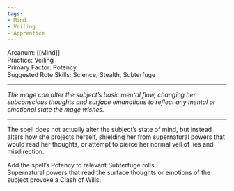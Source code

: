 ```yaml
---
tags:
- Mind
- Veiling
- Apprentice
---
```


Arcanum: [[Mind]]\
Practice: Veiling\
Primary Factor: Potency\
Suggested Rote Skills: Science, Stealth, Subterfuge

---

_The mage can alter the subject’s basic mental flow, changing her subconscious thoughts and surface emanations to reflect any mental or emotional state the mage wishes._

---

The spell does not actually alter the subject’s state of mind, but instead alters how she projects herself, shielding her from supernatural powers that would read her thoughts, or attempt to pierce her normal veil of lies and misdirection.

Add the spell’s Potency to relevant Subterfuge rolls.\
Supernatural powers that read the surface thoughts or emotions of the subject provoke a Clash of Wills.